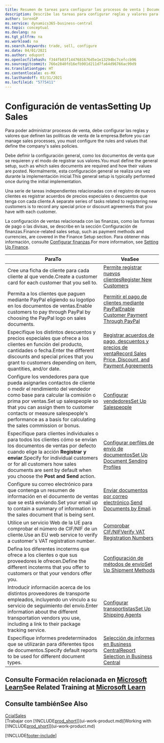 ```yaml
---
title: Resumen de tareas para configurar los procesos de venta | Documentos de Microsoft
description: Describe las tareas para configurar reglas y valores para definir las directivas y los procesos de ventas.
author: SorenGP
ms.service: dynamics365-business-central
ms.topic: conceptual
ms.devlang: na
ms.tgt_pltfrm: na
ms.workload: na
ms.search.keywords: trade, sell, configure
ms.date: 04/01/2021
ms.author: edupont
ms.openlocfilehash: f344fb03f1447681676d5e1e13294bc7cefccb96
ms.sourcegitcommit: 766e2840fd16efb901d211d7fa64d96766ac99d9
ms.translationtype: HT
ms.contentlocale: es-MX
ms.lasthandoff: 03/31/2021
ms.locfileid: "5775411"
---
```

# <a name="setting-up-sales"></a><span data-ttu-id="30829-103">Configuración de ventas</span><span class="sxs-lookup"><span data-stu-id="30829-103">Setting Up Sales</span></span>
<span data-ttu-id="30829-104">Para poder administrar procesos de venta, debe configurar las reglas y valores que definen las políticas de venta de la empresa.</span><span class="sxs-lookup"><span data-stu-id="30829-104">Before you can manage sales processes, you must configure the rules and values that define the company's sales policies.</span></span>

<span data-ttu-id="30829-105">Debe definir la configuración general, como los documentos de venta que se requieren y el modo de registrar sus valores.</span><span class="sxs-lookup"><span data-stu-id="30829-105">You must define the general setup, such as which sales documents are required and how their values are posted.</span></span> <span data-ttu-id="30829-106">Normalmente, esta configuración general se realiza una vez durante la implementación inicial.</span><span class="sxs-lookup"><span data-stu-id="30829-106">This general setup is typically performed once during the initial implementation.</span></span>

<span data-ttu-id="30829-107">Una serie de tareas independientes relacionadas con el registro de nuevos clientes es registrar acuerdos de precios especiales o descuentos que tenga con cada cliente.</span><span class="sxs-lookup"><span data-stu-id="30829-107">A separate series of tasks related to registering new customers is to record any special price or discount agreements that you have with each customer.</span></span>

<span data-ttu-id="30829-108">La configuración de ventas relacionada con las finanzas, como las formas de pago o las divisas, se describe en la sección Configuración de finanzas.</span><span class="sxs-lookup"><span data-stu-id="30829-108">Finance-related sales setup, such as payment methods and currencies, are covered in the Finance Setup section.</span></span> <span data-ttu-id="30829-109">Para obtener más información, consulte [Configurar finanzas](finance-setup-finance.md).</span><span class="sxs-lookup"><span data-stu-id="30829-109">For more information, see [Setting Up Finance](finance-setup-finance.md).</span></span>

| <span data-ttu-id="30829-110">Para</span><span class="sxs-lookup"><span data-stu-id="30829-110">To</span></span> | <span data-ttu-id="30829-111">Vea</span><span class="sxs-lookup"><span data-stu-id="30829-111">See</span></span> |
| --- | --- |
| <span data-ttu-id="30829-112">Cree una ficha de cliente para cada cliente al que vende.</span><span class="sxs-lookup"><span data-stu-id="30829-112">Create a customer card for each customer that you sell to.</span></span> |[<span data-ttu-id="30829-113">Permite registrar nuevos clientes</span><span class="sxs-lookup"><span data-stu-id="30829-113">Register New Customers</span></span>](sales-how-register-new-customers.md) |
| <span data-ttu-id="30829-114">Permita a los clientes que paguen mediante PayPal eligiendo su logotipo en los documentos de ventas.</span><span class="sxs-lookup"><span data-stu-id="30829-114">Enable customers to pay through PayPal by choosing the PayPal logo on sales documents.</span></span> |[<span data-ttu-id="30829-115">Permitir el pago de clientes mediante PayPal</span><span class="sxs-lookup"><span data-stu-id="30829-115">Enable Customer Payment Through PayPal</span></span>](sales-how-enable-payment-service-extensions.md) |
| <span data-ttu-id="30829-116">Especifique los distintos descuentos y precios especiales que ofrece a los clientes en función del producto, cantidades o fecha.</span><span class="sxs-lookup"><span data-stu-id="30829-116">Enter the different discounts and special prices that you grant to customers depending on item, quantities, and/or date.</span></span> |[<span data-ttu-id="30829-117">Registrar acuerdos de pago, descuentos y precios de venta</span><span class="sxs-lookup"><span data-stu-id="30829-117">Record Sales Price, Discount, and Payment Agreements</span></span>](sales-how-record-sales-price-discount-payment-agreements.md) |
| <span data-ttu-id="30829-118">Configure los vendedores para que pueda asignarles contactos de cliente o medir el rendimiento del vendedor como base para calcular la comisión o prima por ventas.</span><span class="sxs-lookup"><span data-stu-id="30829-118">Set up salespeople so that you can assign them to customer contacts or measure salespeople's performance as a basis for calculating the sales commission or bonus.</span></span> |[<span data-ttu-id="30829-119">Configurar vendedores</span><span class="sxs-lookup"><span data-stu-id="30829-119">Set Up Salespeople</span></span>](sales-how-setup-salespeople.md) |
| <span data-ttu-id="30829-120">Especifique para clientes individuales o para todos los clientes cómo se envían los documentos de ventas por defecto cuando elige la acción **Registrar y enviar**.</span><span class="sxs-lookup"><span data-stu-id="30829-120">Specify for individual customers or for all customers how sales documents are sent by default when you choose the **Post and Send** action.</span></span> |[<span data-ttu-id="30829-121">Configurar perfiles de envío de documentos</span><span class="sxs-lookup"><span data-stu-id="30829-121">Set Up Document Sending Profiles</span></span>](sales-how-setup-document-send-profiles.md) |
| <span data-ttu-id="30829-122">Configure su correo electrónico para que contenga un resumen de información en el documento de ventas que se está enviando.</span><span class="sxs-lookup"><span data-stu-id="30829-122">Set your email up to contain a summary of information in the sales document that is being sent.</span></span> |<span data-ttu-id="30829-123">[Enviar documentos por correo electrónico](ui-how-send-documents-email.md).</span><span class="sxs-lookup"><span data-stu-id="30829-123">[Send Documents by Email](ui-how-send-documents-email.md).</span></span> |
|<span data-ttu-id="30829-124">Utilice un servicio Web de la UE para comprobar el número de CIF/NIF de un cliente.</span><span class="sxs-lookup"><span data-stu-id="30829-124">Use an EU web service to verify a customer's VAT registration number.</span></span>|[<span data-ttu-id="30829-125">Comprobar CIF/NIF</span><span class="sxs-lookup"><span data-stu-id="30829-125">Verify VAT Registration Numbers</span></span>](finance-setup-vat.md)|
|<span data-ttu-id="30829-126">Defina los diferentes incoterms que ofrece a los clientes o que sus proveedores le ofrecen.</span><span class="sxs-lookup"><span data-stu-id="30829-126">Define the different incoterms that you offer to customers or that your vendors offer you.</span></span>|[<span data-ttu-id="30829-127">Configuración de métodos de envío</span><span class="sxs-lookup"><span data-stu-id="30829-127">Set Up Shipment Methods</span></span>](sales-how-set-up-shipment-methods.md)|
|<span data-ttu-id="30829-128">Introducir información acerca de los distintos proveedores de transporte empleados, incluyendo un vínculo a su servicio de seguimiento del envío.</span><span class="sxs-lookup"><span data-stu-id="30829-128">Enter information about the different transportation vendors you use, including a link to their package tracking service.</span></span>|[<span data-ttu-id="30829-129">Configurar transportistas</span><span class="sxs-lookup"><span data-stu-id="30829-129">Set Up Shipping Agents</span></span>](sales-how-to-set-up-shipping-agents.md)|
|<span data-ttu-id="30829-130">Especifique informes predeterminados que se utilizarán para diferentes tipos de documentos.</span><span class="sxs-lookup"><span data-stu-id="30829-130">Specify default reports to be used for different document types.</span></span>|[<span data-ttu-id="30829-131">Selección de informes en Business Central</span><span class="sxs-lookup"><span data-stu-id="30829-131">Report Selection in Business Central</span></span>](across-report-selections.md)|

## <a name="see-related-training-at-microsoft-learn"></a><span data-ttu-id="30829-132">Consulte Formación relacionada en [Microsoft Learn](/learn/paths/trade-get-started-dynamics-365-business-central/)</span><span class="sxs-lookup"><span data-stu-id="30829-132">See Related Training at [Microsoft Learn](/learn/paths/trade-get-started-dynamics-365-business-central/)</span></span>

## <a name="see-also"></a><span data-ttu-id="30829-133">Consulte también</span><span class="sxs-lookup"><span data-stu-id="30829-133">See Also</span></span>
[<span data-ttu-id="30829-134">Ccial</span><span class="sxs-lookup"><span data-stu-id="30829-134">Sales</span></span>](sales-manage-sales.md)  
<span data-ttu-id="30829-135">[Trabajar con [!INCLUDE[prod_short](includes/prod_short.md)]](ui-work-product.md)</span><span class="sxs-lookup"><span data-stu-id="30829-135">[Working with [!INCLUDE[prod_short](includes/prod_short.md)]](ui-work-product.md)</span></span>


[!INCLUDE[footer-include](includes/footer-banner.md)]